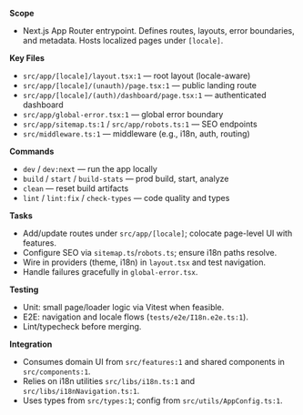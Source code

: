 **Scope**
- Next.js App Router entrypoint. Defines routes, layouts, error boundaries, and metadata. Hosts localized pages under `[locale]`.

**Key Files**
- `src/app/[locale]/layout.tsx:1` — root layout (locale-aware)
- `src/app/[locale]/(unauth)/page.tsx:1` — public landing route
- `src/app/[locale]/(auth)/dashboard/page.tsx:1` — authenticated dashboard
- `src/app/global-error.tsx:1` — global error boundary
- `src/app/sitemap.ts:1` / `src/app/robots.ts:1` — SEO endpoints
- `src/middleware.ts:1` — middleware (e.g., i18n, auth, routing)

**Commands**
- `dev` / `dev:next` — run the app locally
- `build` / `start` / `build-stats` — prod build, start, analyze
- `clean` — reset build artifacts
- `lint` / `lint:fix` / `check-types` — code quality and types

**Tasks**
- Add/update routes under `src/app/[locale]`; colocate page-level UI with features.
- Configure SEO via `sitemap.ts`/`robots.ts`; ensure i18n paths resolve.
- Wire in providers (theme, i18n) in `layout.tsx` and test navigation.
- Handle failures gracefully in `global-error.tsx`.

**Testing**
- Unit: small page/loader logic via Vitest when feasible.
- E2E: navigation and locale flows (`tests/e2e/I18n.e2e.ts:1`).
- Lint/typecheck before merging.

**Integration**
- Consumes domain UI from `src/features:1` and shared components in `src/components:1`.
- Relies on i18n utilities `src/libs/i18n.ts:1` and `src/libs/i18nNavigation.ts:1`.
- Uses types from `src/types:1`; config from `src/utils/AppConfig.ts:1`.

